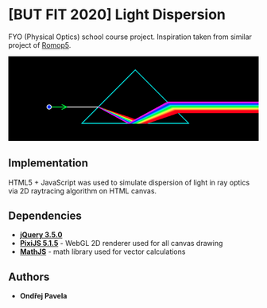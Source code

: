 # [BUT FIT 2020] Light Dispersion
FYO (Physical Optics) school course project.
Inspiration taken from similar project of
[Romop5](https://github.com/Romop5/VUTBR-FYO-2019).

![logo](dispersion.png)

## Implementation
HTML5 + JavaScript was used to simulate dispersion
of light in ray optics via 2D raytracing algorithm
on HTML canvas.

## Dependencies
* **[jQuery 3.5.0](http://github.com)**
* **[PixiJS 5.1.5](https://www.pixijs.com/)** - WebGL 2D renderer used for all canvas drawing
* **[MathJS](https://mathjs.org/)** - math library used for vector calculations

## Authors
* **Ondřej Pavela**